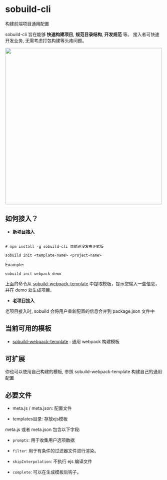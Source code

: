 # sobuild-cli

构建前端项目通用配置

sobuild-cli 旨在能够 **快速构建项目**, **规范目录结构**, **开发规范** 等。 接入者可快速开发业务, 无需考虑打包构建等头疼问题。

<img src="https://p3.ssl.qhimg.com/t0132bd7c6d008a753f.png" width=500/>

## 如何接入？

-   **新项目接入**

```shell

# npm install -g sobuild-cli 目前还没发布正式版

sobuild init <template-name> <project-name>
```

Example:

```shell
sobuild init webpack demo
```

上面的命令从 [sobuild-webpack-template](https://github.com/liuzhaoxu1996/sobuild-webpack-template) 中提取模板，提示您输入一些信息，并在 demo 处生成项目。

-   **老项目接入**

老项目接入时, sobuild 会将用户重新配置的信息合并到 package.json 文件中

## 当前可用的模板

-   [sobuild-webpack-template](https://github.com/liuzhaoxu1996/sobuild-webpack-template) : 通用 webpack 构建模板

## 可扩展

你也可以使用自己构建的模板, 参照 sobuild-webpack-template 构建自己的通用配置

## 必要文件

- meta.js / meta.json: 配置文件

- templates目录: 存放ejs模板

 meta.js 或者 meta.json 包含以下字段:

-   `prompts`: 用于收集用户选项数据

-   `filter`: 用于有条件的过滤器文件进行渲染。

-   `skipInterpolation`: 不执行 ejs 编译文件

-   `complete`: 可以在生成模板后钩子。
